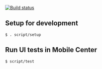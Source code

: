 [![Build status](https://build.appcenter.ms/v0.1/apps/af271266-0fc9-4fa6-a683-2dc9fe2f9877/branches/master/badge)](https://appcenter.ms)

## Setup for development

```shell
$ . script/setup
```

## Run UI tests in Mobile Center

```shell
$ script/test
```
